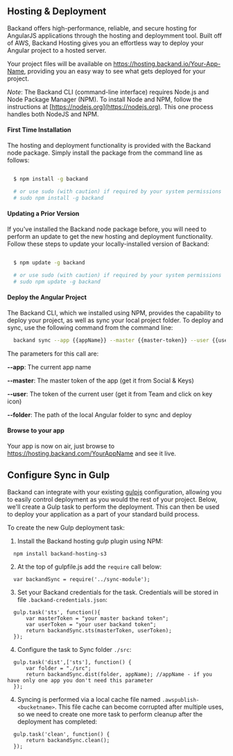 ## Hosting & Deployment
Backand offers high-performance, reliable, and secure hosting for AngularJS applications through the hosting and deploymment tool. Built off of AWS, Backand Hosting gives you an effortless way to deploy your Angular project to a hosted server.

Your project files will be available on https://hosting.backand.io/Your-App-Name, providing you an easy way to see what gets deployed for your project.


*Note*: The Backand CLI (command-line interface) requires Node.js and Node Package Manager (NPM). To install Node and NPM, follow the instructions at [https://nodejs.org](https://nodejs.org). This one process handles both NodeJS and NPM.

#### First Time Installation

The hosting and deployment functionality is provided with the Backand node package. Simply install the package from the command line as follows:

```bash

  $ npm install -g backand

  # or use sudo (with caution) if required by your system permissions
  # sudo npm install -g backand
```

#### Updating a Prior Version

If you've installed the Backand node package before, you will need to perform an update to get the new hosting and deployment functionality. Follow these steps to update your locally-installed version of Backand:

```bash

  $ npm update -g backand

  # or use sudo (with caution) if required by your system permissions
  # sudo npm update -g backand
```

#### Deploy the Angular Project

The Backand CLI, which we installed using NPM, provides the capability to deploy your project, as well as sync your local project folder. To deploy and sync, use the following command from the command line:

```bash
  backand sync --app {{appName}} --master {{master-token}} --user {{user-token}} --folder /path/to/project/folder
```

The parameters for this call are:

  **--app**: The current app name
  
  **--master**: The master token of the app (get it from Social & Keys)
  
  **--user**: The token of the current user (get it from Team and click on key icon)
  
  **--folder**: The path of the local Angular folder to sync and deploy
  
#### Browse to your app
Your app is now on air, just browse to https://hosting.backand.com/YourAppName and see it live.

## Configure Sync in Gulp

Backand can integrate with your existing [gulpjs](http://gulpjs.com) configuration, allowing you to easily control deployment as you would the rest of your project. Below, we'll create a Gulp task to perform the deployment. This can then be used to deploy your application as a part of your standard build process.

To create the new Gulp deployment task:

1. Install the Backand hosting gulp plugin using NPM:

```
  npm install backand-hosting-s3
```

2. At the top of gulpfile.js add the `require` call below:

```
  var backandSync = require('../sync-module');
```  

3. Set your Backand credentials for the task. Credentials will be stored in file `.backand-credentials.json`:

```
  gulp.task('sts', function(){
      var masterToken = "your master backand token";
      var userToken = "your user backand token"; 
      return backandSync.sts(masterToken, userToken);
  });
```

4. Configure the task to Sync folder `./src`:

```
  gulp.task('dist',['sts'], function() {   
      var folder = "./src";
      return backandSync.dist(folder, appName); //appName - if you have only one app you don't need this parameter
  });
```

4. Syncing is performed via a local cache file named `.awspublish-<bucketname>`. This file cache can become corrupted after multiple uses, so we need to create one more task to perform cleanup after the deployment has completed:

```
  gulp.task('clean', function() {
      return backandSync.clean();
  });
```
